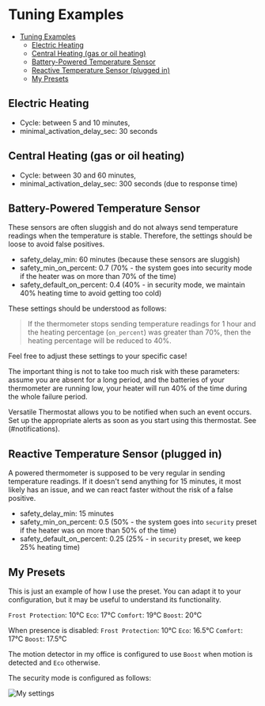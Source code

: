 # Tuning Examples

- [Tuning Examples](#tuning-examples)
  - [Electric Heating](#electric-heating)
  - [Central Heating (gas or oil heating)](#central-heating-gas-or-oil-heating)
  - [Battery-Powered Temperature Sensor](#battery-powered-temperature-sensor)
  - [Reactive Temperature Sensor (plugged in)](#reactive-temperature-sensor-plugged-in)
  - [My Presets](#my-presets)

## Electric Heating
- Cycle: between 5 and 10 minutes,
- minimal_activation_delay_sec: 30 seconds

## Central Heating (gas or oil heating)
- Cycle: between 30 and 60 minutes,
- minimal_activation_delay_sec: 300 seconds (due to response time)

## Battery-Powered Temperature Sensor
These sensors are often sluggish and do not always send temperature readings when the temperature is stable. Therefore, the settings should be loose to avoid false positives.

- safety_delay_min: 60 minutes (because these sensors are sluggish)
- safety_min_on_percent: 0.7 (70% - the system goes into security mode if the heater was on more than 70% of the time)
- safety_default_on_percent: 0.4 (40% - in security mode, we maintain 40% heating time to avoid getting too cold)

These settings should be understood as follows:

> If the thermometer stops sending temperature readings for 1 hour and the heating percentage (``on_percent``) was greater than 70%, then the heating percentage will be reduced to 40%.

Feel free to adjust these settings to your specific case!

The important thing is not to take too much risk with these parameters: assume you are absent for a long period, and the batteries of your thermometer are running low, your heater will run 40% of the time during the whole failure period.

Versatile Thermostat allows you to be notified when such an event occurs. Set up the appropriate alerts as soon as you start using this thermostat. See (#notifications).

## Reactive Temperature Sensor (plugged in)
A powered thermometer is supposed to be very regular in sending temperature readings. If it doesn't send anything for 15 minutes, it most likely has an issue, and we can react faster without the risk of a false positive.

- safety_delay_min: 15 minutes
- safety_min_on_percent: 0.5 (50% - the system goes into ``security`` preset if the heater was on more than 50% of the time)
- safety_default_on_percent: 0.25 (25% - in ``security`` preset, we keep 25% heating time)

## My Presets
This is just an example of how I use the preset. You can adapt it to your configuration, but it may be useful to understand its functionality.

``Frost Protection``: 10°C
``Eco``: 17°C
``Comfort``: 19°C
``Boost``: 20°C

When presence is disabled:
``Frost Protection``: 10°C
``Eco``: 16.5°C
``Comfort``: 17°C
``Boost``: 17.5°C

The motion detector in my office is configured to use ``Boost`` when motion is detected and ``Eco`` otherwise.

The security mode is configured as follows:

![My settings](images/my-tuning.png)